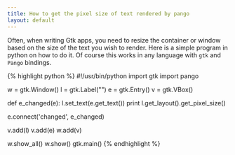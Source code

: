 ```yaml
---
title: How to get the pixel size of text rendered by pango
layout: default
---
```


Often, when writing Gtk apps, you need to resize the container or window based on the size of the text you wish to render. Here is a simple program in python on how to do it.
Of course this works in any language with `gtk` and `Pango` bindings.

{% highlight python %}
#!/usr/bin/python
import gtk
import pango

w = gtk.Window()
l = gtk.Label("")
e = gtk.Entry()
v = gtk.VBox()

def e_changed(e):
  l.set_text(e.get_text())
  print l.get_layout().get_pixel_size()

e.connect('changed', e_changed)

v.add(l)
v.add(e)
w.add(v)

w.show_all()
w.show()
gtk.main()
{% endhighlight %}
